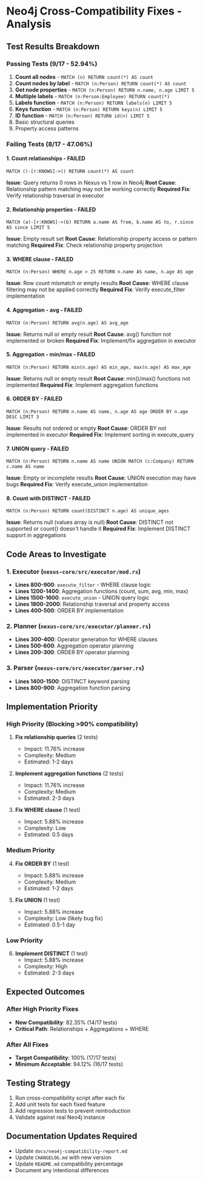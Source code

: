 # Neo4j Cross-Compatibility Fixes - Analysis

## Test Results Breakdown

### Passing Tests (9/17 - 52.94%)
1. **Count all nodes** - `MATCH (n) RETURN count(*) AS count`
2. **Count nodes by label** - `MATCH (n:Person) RETURN count(*) AS count`
3. **Get node properties** - `MATCH (n:Person) RETURN n.name, n.age LIMIT 5`
4. **Multiple labels** - `MATCH (n:Person:Employee) RETURN count(*)`
5. **Labels function** - `MATCH (n:Person) RETURN labels(n) LIMIT 5`
6. **Keys function** - `MATCH (n:Person) RETURN keys(n) LIMIT 5`
7. **ID function** - `MATCH (n:Person) RETURN id(n) LIMIT 5`
8. Basic structural queries
9. Property access patterns

### Failing Tests (8/17 - 47.06%)

#### 1. **Count relationships** - FAILED
```cypher
MATCH ()-[r:KNOWS]->() RETURN count(*) AS count
```
**Issue**: Query returns 0 rows in Nexus vs 1 row in Neo4j
**Root Cause**: Relationship pattern matching may not be working correctly
**Required Fix**: Verify relationship traversal in executor

#### 2. **Relationship properties** - FAILED
```cypher
MATCH (a)-[r:KNOWS]->(b) RETURN a.name AS from, b.name AS to, r.since AS since LIMIT 5
```
**Issue**: Empty result set
**Root Cause**: Relationship property access or pattern matching
**Required Fix**: Check relationship property projection

#### 3. **WHERE clause** - FAILED
```cypher
MATCH (n:Person) WHERE n.age > 25 RETURN n.name AS name, n.age AS age
```
**Issue**: Row count mismatch or empty results
**Root Cause**: WHERE clause filtering may not be applied correctly
**Required Fix**: Verify execute_filter implementation

#### 4. **Aggregation - avg** - FAILED
```cypher
MATCH (n:Person) RETURN avg(n.age) AS avg_age
```
**Issue**: Returns null or empty result
**Root Cause**: avg() function not implemented or broken
**Required Fix**: Implement/fix aggregation in executor

#### 5. **Aggregation - min/max** - FAILED
```cypher
MATCH (n:Person) RETURN min(n.age) AS min_age, max(n.age) AS max_age
```
**Issue**: Returns null or empty result
**Root Cause**: min()/max() functions not implemented
**Required Fix**: Implement aggregation functions

#### 6. **ORDER BY** - FAILED
```cypher
MATCH (n:Person) RETURN n.name AS name, n.age AS age ORDER BY n.age DESC LIMIT 3
```
**Issue**: Results not ordered or empty
**Root Cause**: ORDER BY not implemented in executor
**Required Fix**: Implement sorting in execute_query

#### 7. **UNION query** - FAILED
```cypher
MATCH (n:Person) RETURN n.name AS name UNION MATCH (c:Company) RETURN c.name AS name
```
**Issue**: Empty or incomplete results
**Root Cause**: UNION execution may have bugs
**Required Fix**: Verify execute_union implementation

#### 8. **Count with DISTINCT** - FAILED
```cypher
MATCH (n:Person) RETURN count(DISTINCT n.age) AS unique_ages
```
**Issue**: Returns null (values array is null)
**Root Cause**: DISTINCT not supported or count() doesn't handle it
**Required Fix**: Implement DISTINCT support in aggregations

## Code Areas to Investigate

### 1. Executor (`nexus-core/src/executor/mod.rs`)
- **Lines 800-900**: `execute_filter` - WHERE clause logic
- **Lines 1200-1400**: Aggregation functions (count, sum, avg, min, max)
- **Lines 1500-1600**: `execute_union` - UNION query logic
- **Lines 1800-2000**: Relationship traversal and property access
- **Lines 400-500**: ORDER BY implementation

### 2. Planner (`nexus-core/src/executor/planner.rs`)
- **Lines 300-400**: Operator generation for WHERE clauses
- **Lines 500-600**: Aggregation operator planning
- **Lines 200-300**: ORDER BY operator planning

### 3. Parser (`nexus-core/src/executor/parser.rs`)
- **Lines 1400-1500**: DISTINCT keyword parsing
- **Lines 800-900**: Aggregation function parsing

## Implementation Priority

### High Priority (Blocking >90% compatibility)
1. **Fix relationship queries** (2 tests)
   - Impact: 11.76% increase
   - Complexity: Medium
   - Estimated: 1-2 days

2. **Implement aggregation functions** (2 tests)
   - Impact: 11.76% increase
   - Complexity: Medium
   - Estimated: 2-3 days

3. **Fix WHERE clause** (1 test)
   - Impact: 5.88% increase
   - Complexity: Low
   - Estimated: 0.5 days

### Medium Priority
4. **Fix ORDER BY** (1 test)
   - Impact: 5.88% increase
   - Complexity: Medium
   - Estimated: 1-2 days

5. **Fix UNION** (1 test)
   - Impact: 5.88% increase
   - Complexity: Low (likely bug fix)
   - Estimated: 0.5-1 day

### Low Priority
6. **Implement DISTINCT** (1 test)
   - Impact: 5.88% increase
   - Complexity: High
   - Estimated: 2-3 days

## Expected Outcomes

### After High Priority Fixes
- **New Compatibility**: 82.35% (14/17 tests)
- **Critical Path**: Relationships + Aggregations + WHERE

### After All Fixes
- **Target Compatibility**: 100% (17/17 tests)
- **Minimum Acceptable**: 94.12% (16/17 tests)

## Testing Strategy
1. Run cross-compatibility script after each fix
2. Add unit tests for each fixed feature
3. Add regression tests to prevent reintroduction
4. Validate against real Neo4j instance

## Documentation Updates Required
- Update `docs/neo4j-compatibility-report.md`
- Update `CHANGELOG.md` with new version
- Update `README.md` compatibility percentage
- Document any intentional differences

